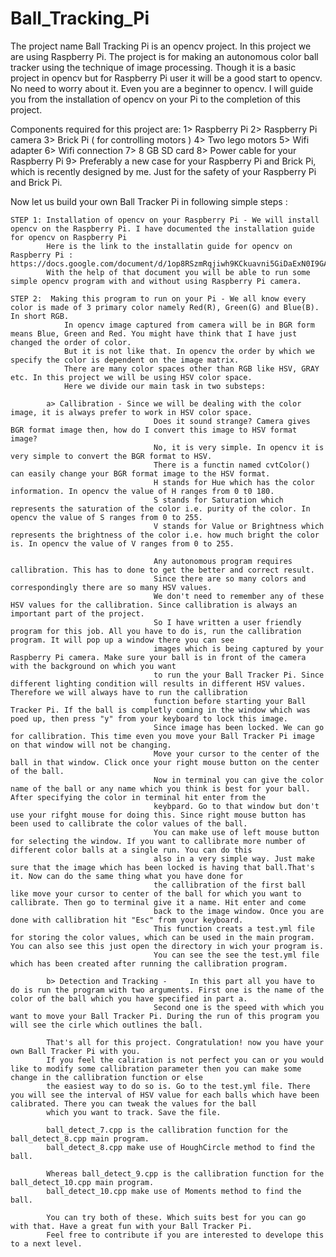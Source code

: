 Ball_Tracking_Pi
================

The project name Ball Tracking Pi is an opencv project. In this project we are using Raspberry Pi. 
The project is for making an autonomous color ball tracker using the technique of image processing. 
Though it is a basic project in opencv but for Raspberry Pi user it will be a good start to opencv.
No need to worry about it. Even you are a beginner to opencv. 
I will guide you from the installation of opencv on your Pi to the completion of this project.

Components required for this project are:
	1> Raspberry Pi
	2> Raspberry Pi camera
	3> Brick Pi ( for controlling motors )
	4> Two lego motors
	5> Wifi adapter 
	6> Wifi connection
	7> 8 GB SD card
	8> Power cable for your Raspberry Pi
	9> Preferably a new case for your Raspberry Pi and Brick Pi, which is recently designed by me. Just for the safety of your Raspberry Pi and Brick Pi. 
	
Now let us build your own Ball Tracker Pi in following simple steps :

	STEP 1: Installation of opencv on your Raspberry Pi - We will install opencv on the Raspberry Pi. I have documented the installation guide for opencv on Raspberry Pi
			Here is the link to the installatin guide for opencv on Raspberry Pi : https://docs.google.com/document/d/1op8RSzmRqjiwh9KCkuavni5GiDaExN0I9GA6pvZy1EI/edit
			With the help of that document you will be able to run some simple opencv program with and without using Raspberry Pi camera.
	
	STEP 2:  Making this program to run on your Pi - We all know every color is made of 3 primary color namely Red(R), Green(G) and Blue(B). In short RGB.
				In opencv image captured from camera will be in BGR form means Blue, Green and Red. You might have think that I have just changed the order of color.
				But it is not like that. In opencv the order by which we specify the color is dependent on the image matrix.
				There are many color spaces other than RGB like HSV, GRAY etc. In this project we will be using HSV color space.
				Here we divide our main task in two substeps:
				
			a> Callibration - Since we will be dealing with the color image, it is always prefer to work in HSV color space.
									Does it sound strange? Camera gives BGR format image then, how do I convert this image to HSV format image?
									No, it is very simple. In opencv it is very simple to convert the BGR format to HSV.
									There is a functin named cvtColor() can easily change your BGR format image to the HSV format.
									H stands for Hue which has the color information. In opencv the value of H ranges from 0 t0 180.
									S stands for Saturation which represents the saturation of the color i.e. purity of the color. In opencv the value of S ranges from 0 to 255.
									V stands for Value or Brightness which represents the brightness of the color i.e. how much bright the color is. In opencv the value of V ranges from 0 to 255.
												
									Any autonomous program requires callibration. This has to done to get the better and correct result.
									Since there are so many colors and correspondingly there are so many HSV values.
									We don't need to remember any of these HSV values for the callibration. Since callibration is always an important part of the project.
									So I have written a user friendly program for this job. All you have to do is, run the callibration program. It will pop up a window there you can see
									images which is being captured by your Raspberry Pi camera. Make sure your ball is in front of the camera with the background on which you want
									to run the your Ball Tracker Pi. Since different lighting condition will results in different HSV values. Therefore we will always have to run the callibration
									function before starting your Ball Tracker Pi. If the ball is completly coming in the window which was poed up, then press "y" from your keyboard to lock this image.
									Since image has been locked. We can go for callibration. This time even you move your Ball Tracker Pi image on that window will not be changing.
									Move your cursor to the center of the ball in that window. Click once your right mouse button on the center of the ball.
									Now in terminal you can give the color name of the ball or any name which you think is best for your ball. After specifying the color in terminal hit enter from the 
									keybpard. Go to that window but don't use your rifght mouse for doing this. Since right mouse button has been used to callibrate the color values of the ball.
									You can make use of left mouse button for selecting the window. If you want to callibrate more number of different color balls at a single run. You can do this	
									also in a very simple way. Just make sure that the image which has been locked is having that ball.That's it. Now can do the same thing what you have done for 
									the callibration of the first ball like move your cursor to center of the ball for which you want to callibrate. Then go to terminal give it a name. Hit enter and come 
									back to the image window. Once you are done with callibration hit "Esc" from your keyboard.
									This function creats a test.yml file for storing the color values, which can be used in the main program. You can also see this just open the directory in wich your program is.
									You can see the see the test.yml file which has been created after running the callibration program.
				
			b> Detection and Tracking - 	In this part all you have to do is run the program with two arguments. First one is the name of the color of the ball which you have specified in part a.
									Second one is the speed with which you want to move your Ball Tracker Pi. During the run of this program you will see the cirle which outlines the ball.
									
			That's all for this project. Congratulation! now you have your own Ball Tracker Pi with you.
			If you feel the caliration is not perfect you can or you would like to modify some callibration parameter then you can make some change in the callibration function or else 
			the easiest way to do so is. Go to the test.yml file. There you will see the interval of HSV value for each balls which have been calibrated. There you can tweak the values for the ball 
			which you want to track. Save the file. 
			
			ball_detect_7.cpp is the callibration function for the ball_detect_8.cpp main program.
			ball_detect_8.cpp make use of HoughCircle method to find the ball.
			
			Whereas ball_detect_9.cpp is the callibration function for the ball_detect_10.cpp main program.
			ball_detect_10.cpp make use of Moments method to find the ball.
			
			You can try both of these. Which suits best for you can go with that. Have a great fun with your Ball Tracker Pi.
			Feel free to contribute if you are interested to develope this to a next level.